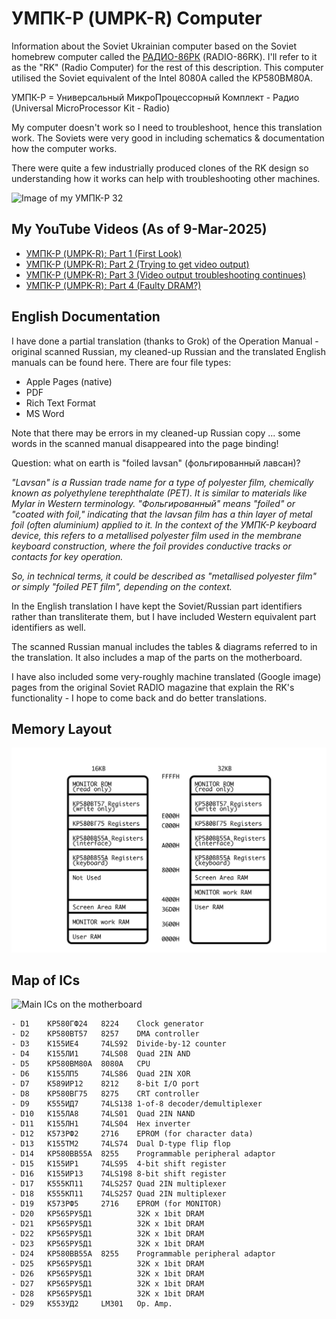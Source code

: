 # УМПК-Р (UMPK-R) Computer
Information about the Soviet Ukrainian computer based on the Soviet homebrew computer called the [РАДИО-86РК](https://github.com/skiselev/radio-86rk) (RADIO-86RK).  I'll refer to it as the "RK" (Radio Computer) for the rest of this description.  This computer utilised the Soviet equivalent of the Intel 8080A called the КР580ВМ80А.<br>

УМПК-Р = Универсальный МикроПроцессорный Комплект - Радио (Universal MicroProcessor Kit - Radio)<br>


My computer doesn't work so I need to troubleshoot, hence this translation work.  The Soviets were very good in including schematics & documentation how the computer works.<br>

There were quite a few industrially produced clones of the RK design so understanding how it works can help with troubleshooting other machines.<br>

![Image of my УМПК-Р 32](UMPK-R_32.jpg)

## My YouTube Videos (As of 9-Mar-2025)
- [УМПК-Р (UMPK-R): Part 1 (First Look)](https://youtu.be/Kr2Yl7z__qQ)
- [УМПК-Р (UMPK-R): Part 2 (Trying to get video output)](https://youtu.be/anAznSh7gso)
- [УМПК-Р (UMPK-R): Part 3 (Video output troubleshooting continues)](https://youtu.be/vZf2vCqavNA)
- [УМПК-Р (UMPK-R): Part 4 (Faulty DRAM?)](https://youtu.be/Y1xS1cXXh0Q)

## English Documentation
I have done a partial translation (thanks to Grok) of the Operation Manual - original scanned Russian, my cleaned-up Russian and the translated English manuals can be found here.  There are four file types:
- Apple Pages (native)
- PDF
- Rich Text Format
- MS Word

Note that there may be errors in my cleaned-up Russian copy ... some words in the scanned manual disappeared into the page binding!<br>

Question: what on earth is "foiled lavsan" (фольгированный лавсан)?<br>

_"Lavsan" is a Russian trade name for a type of polyester film, chemically known as polyethylene terephthalate (PET). It is similar to materials like Mylar in Western terminology. "Фольгированный" means "foiled" or "coated with foil," indicating that the lavsan film has a thin layer of metal foil (often aluminium) applied to it. In the context of the УМПК-Р keyboard device, this refers to a metallised polyester film used in the membrane keyboard construction, where the foil provides conductive tracks or contacts for key operation._<br>

_So, in technical terms, it could be described as "metallised polyester film" or simply "foiled PET film", depending on the context._

In the English translation I have kept the Soviet/Russian part identifiers rather than transliterate them, but I have included Western equivalent part identifiers as well.<br>

The scanned Russian manual includes the tables & diagrams referred to in the translation.  It also includes a map of the parts on the motherboard.<br>

I have also included some very-roughly machine translated (Google image) pages from the original Soviet RADIO magazine that explain the RK's functionality - I hope to come back and do better translations.<br>

## Memory Layout
![RAM layout](УМПК-Р_Memory_Layout_ENG.jpg)

## Map of ICs
![Main ICs on the motherboard](UMPK-R_circuit_layout.jpg)
```
- D1    КР580ГФ24   8224    Clock generator
- D2    КР580ВТ57   8257    DMA controller
- D3    К155ИЕ4     74LS92  Divide-by-12 counter
- D4    К155ЛИ1     74LS08  Quad 2IN AND
- D5    КР580ВМ80А  8080A   CPU
- D6    К155ЛП5     74LS86  Quad 2IN XOR
- D7    К589ИР12    8212    8-bit I/O port
- D8    КР580ВГ75   8275    CRT controller
- D9    К555ИД7     74LS138 1-of-8 decoder/demultiplexer
- D10   К155ЛА8     74LS01  Quad 2IN NAND
- D11   К155ЛН1     74LS04  Hex inverter
- D12   К573РФ2     2716    EPROM (for character data)
- D13   К155ТМ2     74LS74  Dual D-type flip flop
- D14   КР580ВВ55А  8255    Programmable peripheral adaptor
- D15   К155ИР1     74LS95  4-bit shift register
- D16   К155ИР13    74LS198 8-bit shift register
- D17   К555КП11    74LS257 Quad 2IN multiplexer
- D18   К555КП11    74LS257 Quad 2IN multiplexer
- D19   К573РФ5     2716    EPROM (for MONITOR)
- D20   КР565РУ5Д1          32K x 1bit DRAM
- D21   КР565РУ5Д1          32K x 1bit DRAM
- D22   КР565РУ5Д1          32K x 1bit DRAM
- D23   КР565РУ5Д1          32K x 1bit DRAM
- D24   КР580ВВ55А  8255    Programmable peripheral adaptor
- D25   КР565РУ5Д1          32K x 1bit DRAM
- D26   КР565РУ5Д1          32K x 1bit DRAM
- D27   КР565РУ5Д1          32K x 1bit DRAM
- D28   КР565РУ5Д1          32K x 1bit DRAM
- D29   К553УД2     LM301   Op. Amp.
```

